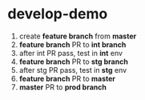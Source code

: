 # develop-demo

1. create **feature branch** from **master**
2. **feature branch** PR to **int branch**
3. after int PR pass, test in **int** env
4. **feature branch** PR to **stg branch**
5. after stg PR pass, test in **stg** env
6. **feature branch** PR to **master**
7. **master** PR to **prod branch**
